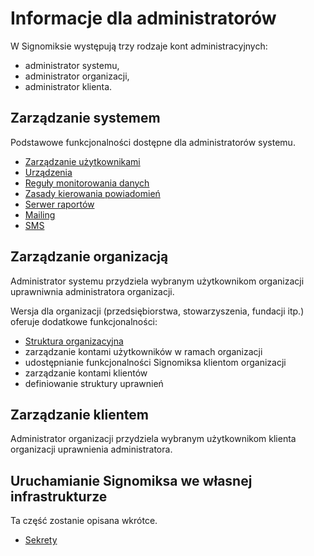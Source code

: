 
# Informacje dla administratorów

W Signomiksie występują trzy rodzaje kont administracyjnych:
- administrator systemu,
- administrator organizacji,
- administrator klienta.


## Zarządzanie systemem
Podstawowe funkcjonalności dostępne dla administratorów systemu.
- [Zarządzanie użytkownikami](users.md)
- [Urządzenia](devices.md)
- [Reguły monitorowania danych](rules.md)
- [Zasady kierowania powiadomień](/administration/notifcation_config.md)
- [Serwer raportów](/features/reports/index.md)
- [Mailing](mailing.md)
- [SMS](sms.md)

## Zarządzanie organizacją

Administrator systemu przydziela wybranym użytkownikom organizacji uprawniwnia administratora organizacji.

Wersja dla organizacji (przedsiębiorstwa, stowarzyszenia, fundacji itp.) oferuje dodatkowe funkcjonalności:
- [Struktura organizacyjna](organization_structure.md)
- zarządzanie kontami użytkowników w ramach organizacji
- udostępnianie funkcjonalności Signomiksa klientom organizacji
- zarządzanie kontami klientów
- definiowanie struktury uprawnień

## Zarządzanie klientem

Administrator organizacji przydziela wybranym użytkownikom klienta organizacji uprawnienia administratora.

## Uruchamianie Signomiksa we własnej infrastrukturze

Ta część zostanie opisana wkrótce.

- [Sekrety](secrets.md)